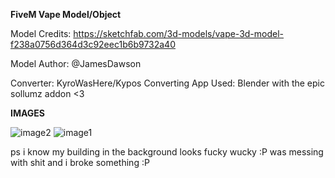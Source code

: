 **FiveM Vape Model/Object**

Model Credits: https://sketchfab.com/3d-models/vape-3d-model-f238a0756d364d3c92eec1b6b9732a40

Model Author: @JamesDawson

Converter: KyroWasHere/Kypos
Converting App Used: Blender with the epic sollumz addon <3


**IMAGES**

![image2](https://user-images.githubusercontent.com/100861025/176677722-3035f303-b355-41a2-b912-7117752ce506.PNG)
![image1](https://user-images.githubusercontent.com/100861025/176677745-bc8f7fe6-2dc0-413d-9cbc-b5f987543275.PNG)

ps i know my building in the background looks fucky wucky :P was messing with shit and i broke something :P 
